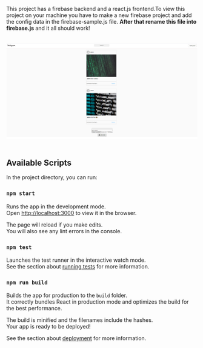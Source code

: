 This project has a firebase backend and a react.js frontend.To view this project on your machine you have to make a new firebase project and add the config data in the firebase-sample.js file. **After that rename this file into firebase.js** and it all should work!  <br /> <br />

![insta-clone1.png](https://github.com/elion74/instagram-clone/blob/main/img/insta-clone1.png?raw=true)<br /><br />


## Available Scripts

In the project directory, you can run:

### `npm start`

Runs the app in the development mode.<br />
Open [http://localhost:3000](http://localhost:3000) to view it in the browser.

The page will reload if you make edits.<br />
You will also see any lint errors in the console.

### `npm test`

Launches the test runner in the interactive watch mode.<br />
See the section about [running tests](https://facebook.github.io/create-react-app/docs/running-tests) for more information.

### `npm run build`

Builds the app for production to the `build` folder.<br />
It correctly bundles React in production mode and optimizes the build for the best performance.

The build is minified and the filenames include the hashes.<br />
Your app is ready to be deployed!

See the section about [deployment](https://facebook.github.io/create-react-app/docs/deployment) for more information.
